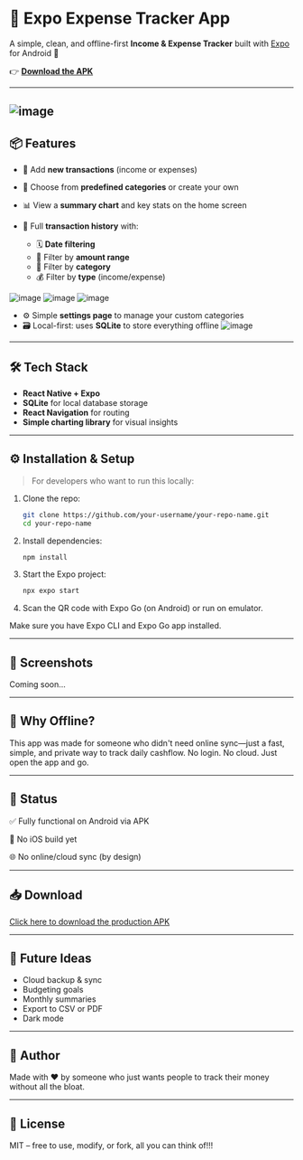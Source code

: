 # 💸 Expo Expense Tracker App

A simple, clean, and offline-first **Income & Expense Tracker** built with [Expo](https://expo.dev) for Android 📱

👉 **[Download the APK](https://expo.dev/artifacts/eas/tYJFKqmYh88MUYavKNxci8.apk)**

---
![image](https://github.com/user-attachments/assets/c47f37e2-ceb7-4b54-bae0-e273dc284985)
---
## 📦 Features

* 🔄 Add **new transactions** (income or expenses)
* 🎯 Choose from **predefined categories** or create your own
* 📊 View a **summary chart** and key stats on the home screen
* 🧾 Full **transaction history** with:

  * 🗓️ **Date filtering**
  * 🧮 Filter by **amount range**
  * 📂 Filter by **category**
  * 💰 Filter by **type** (income/expense)
      
![image](https://github.com/user-attachments/assets/1128cdc4-6e0e-4866-8822-8230b6609399)
![image](https://github.com/user-attachments/assets/82a824d9-b8bd-4943-9521-933ed26bb54e)
![image](https://github.com/user-attachments/assets/9c78cf6f-0bbe-4f20-9a35-41edfdd30a94)

* ⚙️ Simple **settings page** to manage your custom categories
* 🗃️ Local-first: uses **SQLite** to store everything offline
![image](https://github.com/user-attachments/assets/1a3cbe00-aae1-4392-9fcf-cef3e6be404f)

---

## 🛠️ Tech Stack

* **React Native + Expo**
* **SQLite** for local database storage
* **React Navigation** for routing
* **Simple charting library** for visual insights

---

## ⚙️ Installation & Setup

> For developers who want to run this locally:

1. Clone the repo:

   ```bash
   git clone https://github.com/your-username/your-repo-name.git
   cd your-repo-name
   ```

2. Install dependencies:

   ```bash
   npm install
   ```

3. Start the Expo project:

   ```bash
   npx expo start
   ```

4. Scan the QR code with Expo Go (on Android) or run on emulator.

Make sure you have Expo CLI and Expo Go app installed.

---

## 📸 Screenshots

Coming soon...

---

## 🧠 Why Offline?

This app was made for someone who didn't need online sync—just a fast, simple, and private way to track daily cashflow. No login. No cloud. Just open the app and go.

---

## 🧪 Status

✅ Fully functional on Android via APK

🚫 No iOS build yet

🌐 No online/cloud sync (by design)

---

## 📥 Download

[Click here to download the production APK](https://expo.dev/artifacts/eas/tYJFKqmYh88MUYavKNxci8.apk)

---

## 🚧 Future Ideas

* Cloud backup & sync
* Budgeting goals
* Monthly summaries
* Export to CSV or PDF
* Dark mode

---

## 👤 Author

Made with ❤️ by someone who just wants people to track their money without all the bloat.

---

## 📃 License

MIT – free to use, modify, or fork, all you can think of!!!
